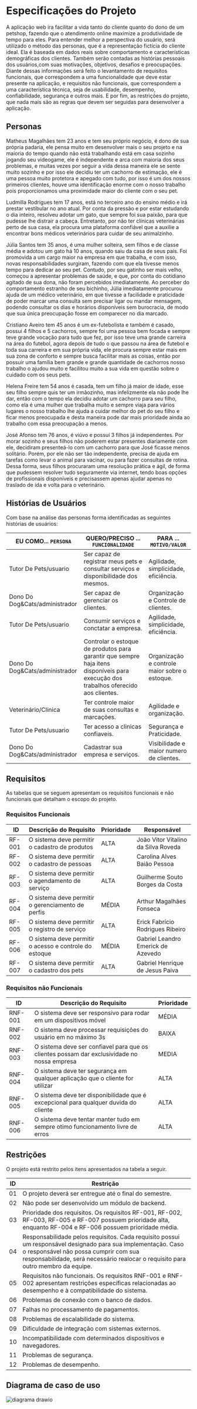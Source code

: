 # Especificações do Projeto

A aplicação web ira facilitar a vida tanto do cliente quanto do dono de um petshop, fazendo que o atendimento online maximize a produtividade de tempo para eles. Para entender melhor a perspectiva do usuário, será utilizado o método das personas, que é a representação fictícia do cliente ideal. Ela é baseada em dados reais sobre comportamento e características demográficas dos clientes. Também serão contadas as histórias pessoais dos usuários,com suas motivações, objetivos, desafios e preocupações. Diante dessas informações será feito o levantamento de requisitos funcionais, que correspondem a uma funcionalidade que deve estar presente na aplicação, e requisitos não funcionais, que  correspondem a uma característica técnica, seja de usabilidade, desempenho, confiabilidade, segurança e outros mais. E por fim, as restrições do projeto, que nada mais são as regras que devem ser seguidas para desenvolver a aplicação.

## Personas
Matheus Magalhães tem 23 anos e tem seu próprio negócio, é dono de sua própria padaria, ele pensa muito em desenvolver mais o seu projeto e na maioria do tempo quando não está trabalhando está em casa sozinho jogando seu videogame, ele é  independente e arca com maioria dos seus problemas, e muitas vezes por seguir a vida dessa maneira ele se sente muito sozinho e por isso ele decidiu ter um cachorro de estimação, ele é uma pessoa muito protetora e apegado com tudo, por isso é um dos nossos primeiros clientes, houve uma identificação enorme com o nosso trabalho pois proporcionamos uma proximidade maior do cliente com o seu pet.

Ludmilla Rodrigues tem 17 anos, está no terceiro ano do ensino médio e irá prestar vestibular no ano atual. Por conta da pressão e por estar estudando o dia inteiro, resolveu adotar um gato, que sempre foi sua paixão, para que pudesse lhe distrair a cabeça. Entretanto, por não ter clínicas veterinárias perto de sua casa, ela procura uma plataforma confiável que a auxilie a encontrar bons médicos veterinários para cuidar de seu animalzinho. 

Júlia Santos tem 35 anos, é uma mulher solteira, sem filhos e de classe média e adotou um gato há 10 anos, quando saiu da casa de seus pais. Foi promovida a um cargo maior na empresa em que trabalha, e com isso, novas responsabilidades surgiram, fazendo com que ela tivesse menos tempo para dedicar ao seu pet. Contudo, por seu gatinho ser mais velho, começou a apresentar problemas de saúde, e que, por conta do cotidiano agitado de sua dona, não foram percebidos imediatamente. Ao perceber do comportamento estranho de seu bichinho, Júlia imediatamente procurou ajuda de um médico veterinário, em que tivesse a facilidade e praticidade de poder marcar uma consulta sem precisar ligar ou mandar mensagem, podendo consultar os dias e horários disponíveis sem burocracia, de modo que sua única preocupação fosse em comparecer no dia marcado. 

Cristiano Aveiro tem 45 anos é um ex-futebolista e também é casado, possui 4 filhos e 5 cachorros, sempre foi uma pessoa bem focada e sempre teve grande vocação para tudo que fez, por isso teve uma grande carreira na área do futebol, agora depois de tudo o que passou na área de futebol e toda sua carreira e em sua própria vida, ele procura sempre estar mais em sua zona de conforto e sempre busca facilitar mais as coisas, então por possuir uma família bem grande e grande quantidade de cachorros nosso trabalho o ajudou muito e facilitou muito a sua vida em questão sobre o cuidado com os seus pets.

Helena Freire tem 54 anos é casada, tem um filho já maior de idade, esse seu filho sempre quis ter um irmãozinho, mas infelizmente ela não pode lhe dar, então com o tempo ela decidiu adotar um cachorro para seu filho, como ela é uma mulher que trabalha muito e sempre viaja para vários lugares o nosso trabalho lhe ajuda a cuidar melhor do pet do seu filho e ficar menos preocupada e desta maneira pode dar mais prioridade ainda ao trabalho com essa preocupação a menos. 

José Afonso tem 76 anos, é viúvo e possui 3 filhos já independentes. Por morar sozinho e seus filhos não poderem estar presentes diariamente com ele, decidiram presenteá-lo com um cachorro para que José ficasse menos solitário. Porém, por ele não ser tão independente, precisa de ajuda em tarefas como levar o animal para vacinar, ou para fazer consultas de rotina. Dessa forma, seus filhos procuraram uma resolução prática e ágil, de forma que pudessem resolver tudo seguramente via internet, tendo boas opções de profissionais disponíveis e precisassem apenas ajudar apenas no traslado de ida e volta para o veterinário.


## Histórias de Usuários

Com base na análise das personas forma identificadas as seguintes histórias de usuários:

|EU COMO... `PERSONA`| QUERO/PRECISO ... `FUNCIONALIDADE` |PARA ... `MOTIVO/VALOR`                 |
|--------------------|------------------------------------|----------------------------------------|
|Tutor De Pets/usuario | Ser capaz de registrar meus pets e consultar serviços e disponibilidade dos mesmos. | Agilidade, simplicidade, eficiência. |
|Dono Do Dog&Cats/administrador | Ser capaz de gerenciar os clientes. | Organização e Controle de clientes. |
|Tutor De Pets/usuario | Consumir serviços e conctatar a empresa. | Agilidade, simplicidade, eficiência. |
|Dono Do Dog&Cats/administrador |Controlar o estoque de produtos para garantir que sempre haja itens disponíveis para execução dos trabalhos oferecido aos clientes. | Organização e controle maior sobre o estoque. |
|Veterinário/Clinica | Ter controle maior de suas consultas e marcações. | Agilidade e organização. |
|Tutor De Pets/usuario | Ter acesso a clinicas confiaveis. | Segurança e Praticidade. |
|Dono Do Dog&Cats/administrador | Cadastrar sua empresa e serviços. |Visibilidade e maior numero de clientes. |
## Requisitos

As tabelas que se seguem apresentam os requisitos funcionais e não funcionais que detalham o escopo do projeto.

### Requisitos Funcionais

|ID    | Descrição do Requisito  | Prioridade | Responsável |
|------|-----------------------------------------|----| ----|
|RF-001| O sistema deve permitir o  cadastro de produtos | ALTA | João Vitor Vitalino da Silva Roveda |
|RF-002| O sistema deve permitir o cadastro de pessoas  | ALTA | Carolina Alves Baião Pessoa |
|RF-003| O sistema deve permitir o agendamento de serviço | ALTA | Guilherme Souto Borges da Costa |
|RF-004| O sistema deve permitir o gerenciamento de perfis | MÉDIA | Arthur Magalhães Fonseca |
|RF-005| O sistema deve permitir o registro de serviço | ALTA | Erick Fabrício Rodrigues Ribeiro |
|RF-006| O sistema deve permitir o acesso e controle do estoque | MÉDIA | Gabriel Leandro Emerick de Azevedo |
|RF-007| O sistema deve permitir o cadastro dos pets | ALTA | Gabriel Henrique de Jesus Paiva |

### Requisitos não Funcionais

|ID     | Descrição do Requisito  |Prioridade |
|-------|-------------------------|----|
|RNF-001| O sistema deve ser responsivo para rodar em um dispositivos móvel | MÉDIA | 
|RNF-002| O sistema deve processar requisições do usuário em no máximo 3s |  BAIXA | 
|RNF-003| O sistema deve ser confiavel para que os clientes possam dar exclusividade no nossa empresa | MEDIA |
|RNF-004| O sistema deve ter segurança em qualquer aplicação que o cliente for utilizar  | ALTA |
|RNF-005| O sistema deve ter disponibilidade que é excepcional para qualquer duvida do cliente | ALTA |
|RNF-006| O sistema deve tentar manter tudo em sempre otimo funcionamento livre de erros | ALTA |



## Restrições

O projeto está restrito pelos itens apresentados na tabela a seguir.

|ID| Restrição                                             |
|--|-------------------------------------------------------|
|01| O projeto deverá ser entregue até o final do semestre.|
|02| Não pode ser desenvolvido um módulo de backend.|
|03| Prioridade dos requisitos. Os requisitos RF-001, RF-002, RF-003, RF-005 e RF-007 possuem prioridade alta, enquanto RF-004 e RF-006 possuem prioridade média.|
|04| Responsabilidade pelos requisitos. Cada requisito possui um responsável designado para sua implementação. Caso o responsável não possa cumprir com sua responsabilidade, será necessário realocar o requisito para outro membro da equipe.|
|05| Requisitos não funcionais. Os requisitos RNF-001 e RNF-002 apresentam restrições específicas relacionadas ao desempenho e à compatibilidade do sistema.
|06| Problemas de conexão com o banco de dados.|
|07| Falhas no processamento de pagamentos.|
|08| Problemas de escalabilidade do sistema.|
|09| Dificuldade de integração com sistemas externos.|
|10| Incompatibilidade com determinados dispositivos e navegadores.|
|11| Problemas de segurança.|
|12| Problemas de desempenho.|

## Diagrama de caso de uso
![diagrama drawio](https://user-images.githubusercontent.com/110940580/229305474-2664fa99-9d63-4af4-b993-73e3866fab71.png)
